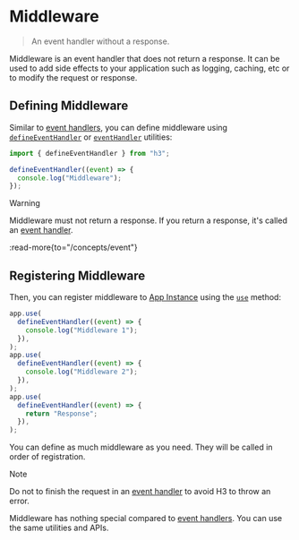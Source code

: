 # Middleware

> An event handler without a response.

Middleware is an event handler that does not return a response. It can be used to add side effects to your application such as logging, caching, etc or to modify the request or response.

## Defining Middleware

Similar to [event handlers](/concepts/event-handler), you can define middleware using [`defineEventHandler`](/concepts/event) or [`eventHandler`](/concepts/event) utilities:

```js
import { defineEventHandler } from "h3";

defineEventHandler((event) => {
  console.log("Middleware");
});
```

> [!WARNING]
> Middleware must not return a response. If you return a response, it's called an [event handler](/concepts/event-handler).

:read-more{to="/concepts/event"}

## Registering Middleware

Then, you can register middleware to [App Instance](/concepts/app) using the [`use`](/concepts/app) method:

```js
app.use(
  defineEventHandler((event) => {
    console.log("Middleware 1");
  }),
);
app.use(
  defineEventHandler((event) => {
    console.log("Middleware 2");
  }),
);
app.use(
  defineEventHandler((event) => {
    return "Response";
  }),
);
```

You can define as much middleware as you need. They will be called in order of registration.

> [!NOTE]
> Do not to finish the request in an [event handler](/concepts/event-handler) to avoid H3 to throw an error.

Middleware has nothing special compared to [event handlers](/concepts/event-handler). You can use the same utilities and APIs.
